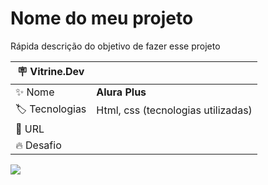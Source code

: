# Nome do meu projeto

Rápida descrição do objetivo de fazer esse projeto

| :placard: Vitrine.Dev |     |
| -------------  | --- |
| :sparkles: Nome        | **Alura Plus**
| :label: Tecnologias | Html, css (tecnologias utilizadas)
| :rocket: URL         | 
| :fire: Desafio     | 

<!-- Inserir imagem com a #vitrinedev ao final do link -->
![]((https://imgur.com/nKUf7MK.png)#vitrinedev)



